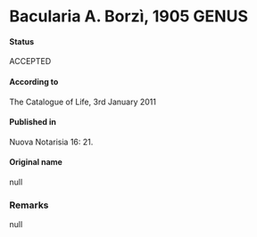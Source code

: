 Bacularia A. Borzì, 1905 GENUS
=======

#### Status
ACCEPTED

#### According to
The Catalogue of Life, 3rd January 2011

#### Published in
Nuova Notarisia 16: 21.

#### Original name
null

### Remarks
null